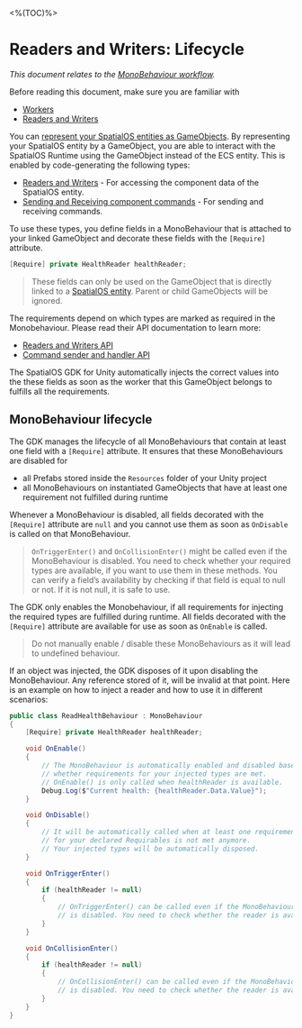 [//]: # (Doc of docs reference 5.2)
[//]: # (TODO - tech writer review)
<%(TOC)%>
# Readers and Writers: Lifecycle
_This document relates to the [MonoBehaviour workflow](\{\{urlRoot\}\}/reference/workflows/which-workflow)._

Before reading this document, make sure you are familiar with

  * [Workers](\{\{urlRoot\}\}/reference/concepts/worker)
  * [Readers and Writers](\{\{urlRoot\}\}/reference/workflows/monobehaviour/interaction/reader-writers/index)

You can [represent your SpatialOS entities as GameObjects](\{\{urlRoot\}\}/reference/workflows/monobehaviour/linking/spatialos-entities).
By representing your SpatialOS entity by a GameObject, you are able to interact with the SpatialOS Runtime using the GameObject instead of the ECS entity.
This is enabled by code-generating the following types:

 * [Readers and Writers](\{\{urlRoot\}\}/reference/workflows/monobehaviour/interaction/reader-writers/index) - For accessing the component data of the SpatialOS entity.
 * [Sending and Receiving component commands](\{\{urlRoot\}\}/reference/workflows/monobehaviour/interaction/commands/component-commands) - For sending and receiving commands.

To use these types, you define fields in a MonoBehaviour that is attached to
your linked GameObject and decorate these fields with the `[Require]` attribute.

```csharp
[Require] private HealthReader healthReader;
```

> These fields can only be used on the GameObject that is directly linked to a [SpatialOS entity](\{\{urlRoot\}\}/reference/glossary#spatialos-entity).
Parent or child GameObjects will be ignored.

The requirements depend on which types are marked as required in the Monobehaviour. Please read their API documentation to learn more:

  * [Readers and Writers API](\{\{urlRoot\}\}/reference/workflows/monobehaviour/interaction/reader-writers/index)
  * [Command sender and handler API](\{\{urlRoot\}\}/reference/workflows/monobehaviour/interaction/commands/component-commands)

The SpatialOS GDK for Unity automatically injects the correct values into the these fields
as soon as the worker that this GameObject belongs to fulfills all the requirements.

## MonoBehaviour lifecycle

The GDK manages the lifecycle of all MonoBehaviours that contain at least
one field with a `[Require]` attribute. It ensures that these MonoBehaviours are disabled for

  * all Prefabs stored inside the `Resources` folder of your Unity project
  * all MonoBehaviours on instantiated GameObjects that have at least one requirement not fulfilled during runtime

Whenever a MonoBehaviour is disabled, all fields decorated with the `[Require]` attribute are `null` and you cannot use them as soon as `OnDisable` is called on that MonoBehaviour.

> `OnTriggerEnter()` and `OnCollisionEnter()` might be called even if the MonoBehaviour is disabled. You need to check whether your required types are available, if you want to use them in these methods. You can verify a field’s availability by checking if that field is equal to null or not. If it is not null, it is safe to use.

The GDK only enables the Monobehaviour, if all requirements for injecting the required types are fulfilled during runtime. All fields decorated with the `[Require]` attribute are available for use as soon as `OnEnable` is called.  

> Do not manually enable / disable these MonoBehaviours as it will lead to undefined behaviour.

If an object was injected, the GDK disposes of it upon disabling the MonoBehaviour. Any reference stored of it, will be invalid at that point.
Here is an example on how to inject a reader and how to use it in different scenarios:

```csharp
public class ReadHealthBehaviour : MonoBehaviour
{
    [Require] private HealthReader healthReader;

    void OnEnable()
    {
        // The MonoBehaviour is automatically enabled and disabled based on
        // whether requirements for your injected types are met.
        // OnEnable() is only called when healthReader is available.
        Debug.Log($"Current health: {healthReader.Data.Value}");
    }

    void OnDisable()
    {
        // It will be automatically called when at least one requirements
        // for your declared Requirables is not met anymore.
        // Your injected types will be automatically disposed.
    }

    void OnTriggerEnter()
    {
        if (healthReader != null)
        {
            // OnTriggerEnter() can be called even if the MonoBehaviour
            // is disabled. You need to check whether the reader is available.
        }
    }

    void OnCollisionEnter()
    {
        if (healthReader != null)
        {
            // OnCollisionEnter() can be called even if the MonoBehaviour
            // is disabled. You need to check whether the reader is available.
        }
    }
}
```
